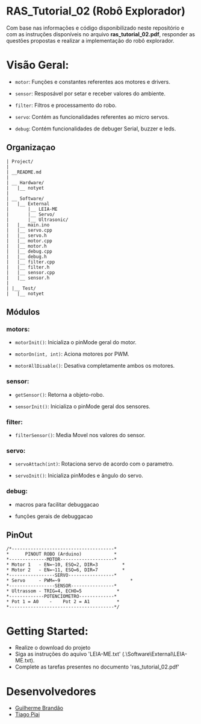 # RAS_Tutorial_02 (Robô Explorador)

Com base nas informações e código disponibilizado neste repositório e com as instruções disponíveis no arquivo **ras_tutorial_02.pdf**, responder as questões propostas e realizar a implementação do robô explorador.

# Visão Geral:

* `motor`: Funções e constantes referentes aos motores e drivers.

* `sensor`: Resposável por setar e receber valores do ambiente.

* `filter`: Filtros e processamento do robo.

* `servo`: Contém as funcionalidades referentes ao micro servos.

* `debug`: Contém funcionalidades de debuger Serial, buzzer e leds.


## Organizaçao

```
| Project/
|
| __README.md
|
| __ Hardware/
|	|__ notyet
|	 
| __ Software/
|	|__ External
|		|__ LEIA-ME
|		|__ Servo/
|		|__ Ultrasonic/		
|	|__ main.ino 	
|	|__ servo.cpp
|	|__ servo.h
|	|__ motor.cpp
|	|__ motor.h
|	|__ debug.cpp
|	|__ debug.h
|	|__ filter.cpp
|	|__ filter.h
|	|__ sensor.cpp
|	|__ sensor.h
|
| |__ Test/
|	|__ notyet
```

## Módulos

### motors:

* `motorInit()`: Inicializa o pinMode geral do motor.

* `motorOn(int, int)`: Aciona motores por PWM.

* `motorAllDisable()`: Desativa completamente ambos os motores.


### sensor:

* `getSensor()`: Retorna a objeto-robo.

* `sensorInit()`: Inicializa o pinMode geral dos sensores.

### filter:

* `filterSensor()`: Media Movel nos valores do sensor.


### servo:

* `servoAttach(int)`: Rotaciona servo de acordo com o parametro.

* `servoInit()`: Inicializa pinModes e ângulo do servo.

### debug:

* macros para facilitar debuggacao

* funções gerais de debuggacao


## PinOut
```
/*--------------------------------------*
*      PINOUT ROBO (Arduino)       	    *
*--------------MOTOR--------------------*
* Motor 1   - EN=~10, ESQ=2, DIR=3  	   *
* Motor 2   - EN=~11, ESQ=6, DIR=7  	   *
*-----------------SERVO-----------------*
* Servo     - PWM=~9        		          *
*-----------------SENSOR----------------*
* Ultrassom - TRIG=4, ECHO=5      	     *
*-------------POTENCIOMETRO-------------*
* Pot 1 = A0    -    Pot 2 = A1   	     *
*---------------------------------------*/
```

# Getting Started:
 - Realize o download do projeto
 - Siga as instruções do aquivo 'LEIA-ME.txt' (.\Software\External\LEIA-ME.txt). 
 - Complete as tarefas presentes no documento 'ras_tutorial_02.pdf'
 
 
# Desenvolvedores
* [Guilherme Brandão](https://github.com/brandaogbs)
* [Tiago Piai](https://github.com/tiagopiai)
